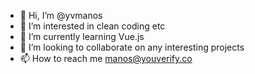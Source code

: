 - 👋 Hi, I’m @yvmanos
- 👀 I’m interested in clean coding etc
- 🌱 I’m currently learning Vue.js
- 💞️ I’m looking to collaborate on any interesting projects
- 📫 How to reach me manos@youverify.co

<!---
yvmanos/yvmanos is a ✨ special ✨ repository because its `README.md` (this file) appears on your GitHub profile.
You can click the Preview link to take a look at your changes.
--->
